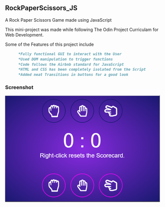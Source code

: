 ## RockPaperScissors_JS
A Rock Paper Scissors Game made using JavaScript

This mini-project was made while following The Odin Project Curriculam for Web Development.
  
Some of the Features of this project include
```markdown
      *Fully functional GUI to interact with the User
      *Used DOM manipulation to trigger functions
      *Code follows the Airbnb standard for JavaScript
      *HTML and CSS has been completely isolated from the Script
      *Added neat Transitions in buttons for a good look
```

### Screenshot
![GUI](https://raw.githubusercontent.com/L4TTiCe/RockPaperScissors_JS/master/res/image/screenshot.PNG)